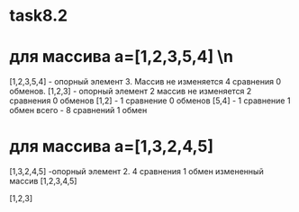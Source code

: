 # task8.2

# для массива a=[1,2,3,5,4] \n

  [1,2,3,5,4] - опорный элемент 3. Массив не изменяется 4 сравнения 0 обменов.
  [1,2,3] - опорный элемент 2 массив не изменяется 2 сравнения 0 обменов
  [1,2] - 1 сравнение 0 обменов
  [5,4] - 1 сравнение 1 обмен
  всего - 8 сравнений 1 обмен

# для массива a=[1,3,2,4,5]
[1,3,2,4,5] -опорный элемент 2. 4 сравнения 1 обмен измененный массив [1,2,3,4,5]

[1,2,3]
